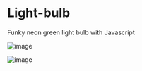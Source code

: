 # Light-bulb
Funky neon green light bulb with Javascript

![image](https://user-images.githubusercontent.com/91209683/230378907-5baf5856-aec1-45e4-929f-194d3a9abd87.png)


![image](https://user-images.githubusercontent.com/91209683/230378775-625a86b4-ec35-4ce1-af5a-82a6ed13b4be.png)

